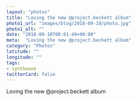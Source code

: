 ```yaml
---
layout: "photos"
title: "Loving the new @project.beckett album"
photo1_url: "images/blog/2018-09-10/photo.jpg"
photo1_alt: ""
date: "2018-09-10T08:01:49+00:00"
meta:  "Loving the new @project.beckett album"
category: "Photos"
latitude: ""
longitude: ""
tags:
- synthwave
twitterCard: false
---
```

Loving the new @project.beckett album

